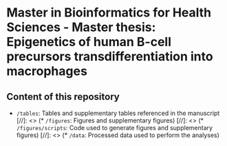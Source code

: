 # Master in Bioinformatics for Health Sciences - Master thesis: Epigenetics of human B-cell precursors transdifferentiation into macrophages
## Content of this repository
* `/tables`: Tables and supplementary tables referenced in the manuscript
[//]: <> (* `/figures`: Figures and supplementary figures)
[//]: <> (* `/figures/scripts`: Code used to generate figures and supplementary figures)
[//]: <> (* `/data`: Processed data used to perform the analyses)

